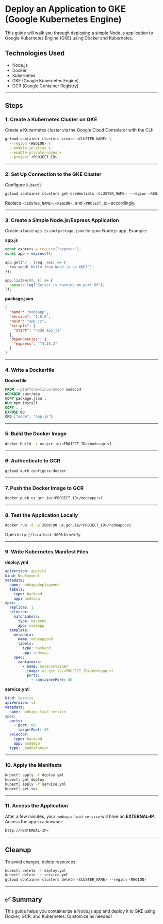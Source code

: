 # Deploy an Application to GKE (Google Kubernetes Engine)

This guide will walk you through deploying a simple Node.js application to Google Kubernetes Engine (GKE) using Docker and Kubernetes.

##  Technologies Used

* Node.js
* Docker
* Kubernetes
* GKE (Google Kubernetes Engine)
* GCR (Google Container Registry)

---

## Steps

### 1. Create a Kubernetes Cluster on GKE

Create a Kubernetes cluster via the Google Cloud Console or with the CLI:

```bash
gcloud container clusters create <CLUSTER_NAME> \
  --region <REGION> \
  --enable-ip-alias \
  --enable-private-nodes \
  --project <PROJECT_ID>
```

---

### 2. Set Up Connection to the GKE Cluster

Configure `kubectl`:

```bash
gcloud container clusters get-credentials <CLUSTER_NAME> --region <REGION> --project <PROJECT_ID>
```

Replace `<CLUSTER_NAME>`, `<REGION>`, and `<PROJECT_ID>` accordingly.

---

### 3. Create a Simple Node.js/Express Application

Create a basic `app.js` and `package.json` for your Node.js app. Example:

**app.js**

```javascript
const express = require('express');
const app = express();

app.get('/', (req, res) => {
  res.send('Hello from Node.js on GKE!');
});

app.listen(80, () => {
  console.log('Server is running on port 80');
});
```

**package.json**

```json
{
  "name": "nodeapp",
  "version": "1.0.0",
  "main": "app.js",
  "scripts": {
    "start": "node app.js"
  },
  "dependencies": {
    "express": "^4.18.2"
  }
}
```

---

### 4. Write a Dockerfile

**Dockerfile**

```Dockerfile
FROM --platform=linux/amd64 node:14
WORKDIR /usr/app
COPY package.json .
RUN npm install
COPY . .
EXPOSE 80
CMD ["node", "app.js"]
```

---

### 5. Build the Docker Image

```bash
docker build -t us.gcr.io/<PROJECT_ID>/nodeapp:v1 .
```

---

### 6. Authenticate to GCR

```bash
gcloud auth configure-docker
```

---

### 7. Push the Docker Image to GCR

```bash
docker push us.gcr.io/<PROJECT_ID>/nodeapp:v1
```

---

### 8. Test the Application Locally

```bash
docker run -d -p 3000:80 us.gcr.io/<PROJECT_ID>/nodeapp:v1
```

Open `http://localhost:3000` to verify.

---

### 9. Write Kubernetes Manifest Files

**deploy.yml**

```yaml
apiVersion: apps/v1
kind: Deployment
metadata:
  name: nodeappdeployment
  labels:
    type: backend
    app: nodeapp
spec:
  replicas: 1
  selector:
    matchLabels:
      type: backend
      app: nodeapp
  template:
    metadata:
      name: nodeapppod
      labels:
        type: backend
        app: nodeapp
    spec:
      containers:
        - name: nodecontainer
          image: us.gcr.io/<PROJECT_ID>/nodeapp:v1
          ports:
            - containerPort: 80
```

**service.yml**

```yaml
kind: Service
apiVersion: v1
metadata:
  name: nodeapp-load-service
spec:
  ports:
    - port: 80
      targetPort: 80
  selector:
    type: backend
    app: nodeapp
  type: LoadBalancer
```

---

### 10. Apply the Manifests

```bash
kubectl apply -f deploy.yml
kubectl get deploy
kubectl apply -f service.yml
kubectl get svc
```

---

### 11. Access the Application

After a few minutes, your `nodeapp-load-service` will have an **EXTERNAL-IP**. Access the app in a browser:

```text
http://<EXTERNAL-IP>
```

---

##  Cleanup

To avoid charges, delete resources:

```bash
kubectl delete -f deploy.yml
kubectl delete -f service.yml
gcloud container clusters delete <CLUSTER_NAME> --region <REGION>
```

---

## ✅ Summary

This guide helps you containerize a Node.js app and deploy it to GKE using Docker, GCR, and Kubernetes. Customize as needed!
